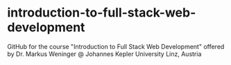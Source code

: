 # introduction-to-full-stack-web-development
GitHub for the course "Introduction to Full Stack Web Development" offered by Dr. Markus Weninger @ Johannes Kepler University Linz, Austria
